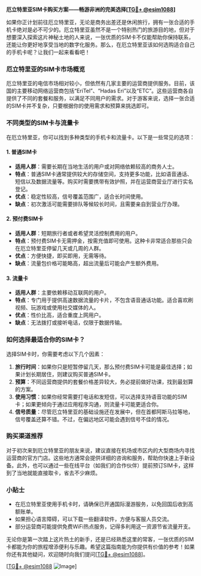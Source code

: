 **厄立特里亚SIM卡购买方案——畅游非洲的完美选择[[TG💪+ @esim1088](https://t.me/s/esim1088)]**

如果你正计划前往厄立特里亚，无论是商务出差还是休闲旅行，拥有一张合适的手机卡绝对是必不可少的。厄立特里亚虽然不是一个特别热门的旅游目的地，但对于想要深入探索这片神秘土地的人来说，一张优质的SIM卡不仅能帮助你保持联系，还能让你更好地享受当地的数字化服务。那么，在厄立特里亚该如何选购适合自己的手机卡呢？让我们一起来看看吧！

### 厄立特里亚的SIM卡市场概览

厄立特里亚的电信市场相对较小，但依然有几家主要的运营商提供服务。目前，该国的主要移动网络运营商包括“EriTel”、“Hadas Eri”以及“ETC”。这些运营商各自提供了不同的套餐和服务，以满足不同用户的需求。对于游客来说，选择一张合适的SIM卡并不复杂，只要根据你的使用需求和预算来挑选即可。

### 不同类型的SIM卡与流量卡

在厄立特里亚，你可以找到多种类型的手机卡和流量卡。以下是一些常见的选项：

#### 1. **普通SIM卡**
   - **适用人群**：需要长期在当地生活的用户或对网络依赖较高的商务人士。
   - **特点**：普通SIM卡通常提供较大的存储空间，支持更多功能，比如语音通话、短信以及数据流量等。购买时需要携带有效护照，并在运营商营业厅进行实名登记。
   - **优点**：稳定性较高，信号覆盖范围广，适合长时间使用。
   - **缺点**：初次激活可能需要排队等候较长时间，且需要亲自到营业厅办理。

#### 2. **预付费SIM卡**
   - **适用人群**：短期旅行者或者希望灵活控制费用的用户。
   - **特点**：预付费SIM卡无需押金，按需充值即可使用。这种卡非常适合那些只会在厄立特里亚停留几天或几周的人群。
   - **优点**：方便快捷，即买即用，无需等待。
   - **缺点**：流量包价格可能略高，超出流量后可能会产生额外费用。

#### 3. **流量卡**
   - **适用人群**：主要依赖移动互联网的用户。
   - **特点**：专门用于提供高速数据流量的卡片，不包含语音通话功能。适合喜欢刷视频、玩游戏或使用社交媒体的人。
   - **优点**：性价比高，适合重度上网用户。
   - **缺点**：无法拨打或接听电话，仅限于数据传输。

### 如何选择最适合你的SIM卡？

选择SIM卡时，你需要考虑以下几个因素：

1. **旅行时间**：如果你只是短暂停留几天，那么预付费SIM卡可能是最佳选择；如果计划长期居住，则建议购买普通SIM卡。
2. **预算**：不同运营商提供的套餐价格差异较大，务必提前做好功课，找到最划算的方案。
3. **使用习惯**：如果你经常需要打电话和发短信，可以选择支持语音功能的SIM卡；如果更倾向于通过应用程序沟通，则流量卡可能更适合你。
4. **信号质量**：尽管厄立特里亚的基础设施还在发展中，但在首都阿斯马拉等地，信号覆盖还算不错。不过，在偏远地区可能会遇到信号不佳的情况。

### 购买渠道推荐

对于初次来到厄立特里亚的朋友来说，建议直接在机场或市区内的大型商场内寻找运营商的官方门店。这些地方通常会提供详细的咨询和服务，帮助你快速上手新设备。此外，也可以通过一些在线平台（如我们的合作伙伴）提前预订SIM卡，这样到了当地就能直接取卡，省去不少麻烦。

### 小贴士

- 在厄立特里亚使用手机卡时，请确保已开通国际漫游服务，以免回国后收到高额账单。
- 如果担心语言障碍，可以下载一些翻译软件，方便与客服人员交流。
- 部分运营商可能提供免费WiFi热点服务，记得多利用这一资源节省流量开支。

无论你是第一次踏上这片热土的新手，还是已经熟悉这里的常客，一张优质的SIM卡都能为你的旅程增添便利与乐趣。希望这篇指南能为你提供有价值的参考！如果你还有其他疑问，欢迎随时向我们提问[[TG💪+ @esim1088](https://t.me/s/esim1088)]。

[[TG💪+ @esim1088](https://t.me/s/esim1088) ![Image](https://i.postimg.cc/4NQfJmqS/Snipaste-2025-05-13-00-14-12.png)]